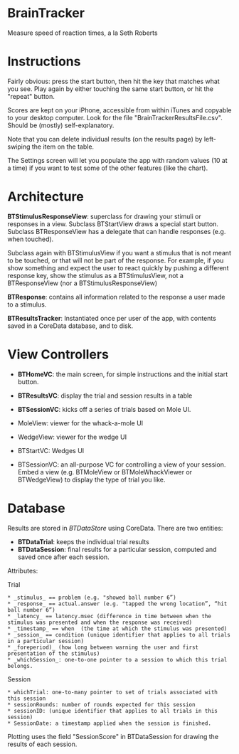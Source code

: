 BrainTracker
============

Measure speed of reaction times, a la Seth Roberts

Instructions
============
Fairly obvious: press the start button, then hit the key that matches what you see.  Play again by either touching the same start button, or hit the "repeat" button.

Scores are kept on your iPhone, accessible from within iTunes and copyable to your desktop computer. Look for the file "BrainTrackerResultsFile.csv". Should be (mostly) self-explanatory.

Note that you can delete individual results (on the results page) by left-swiping the item on the table.

The Settings screen will let you populate the app with random values (10 at a time) if you want to test some of the other features (like the chart).


Architecture
============

**BTStimulusResponseView**: superclass for drawing your stimuli or responses in a view.  Subclass BTStartView draws a special start button. Subclass BTResponseView has a delegate that can handle responses (e.g. when touched).

Subclass again with BTStimulusView if you want a stimulus that is not meant to be touched, or that will not be part of the response. For example, if you show something and expect the user to react quickly by pushing a different response key, show the stimulus as a BTStimulusView, not a BTResponseView (nor a BTStimulusResponseView)

**BTResponse**: contains all information related to the response a user made to a stimulus.

**BTResultsTracker**: Instantiated once per user of the app, with contents saved in a CoreData database, and to disk. 


View Controllers
================

*  **BTHomeVC**: the main screen, for simple instructions and the initial start button.
*  **BTResultsVC**: display the trial and session results in a table

*  **BTSessionVC**: kicks off a series of trials based on Mole UI.
*  MoleView: viewer for the whack-a-mole UI
*  WedgeView: viewer for the wedge UI

*  BTStartVC: Wedges UI

*  BTSessionVC: an all-purpose VC for controlling a view of your session. Embed a view (e.g. BTMoleView or BTMoleWhackViewer or BTWedgeView) to display the type of trial you like.

Database
========
Results are stored in *BTDataStore* using CoreData. There are two entities:
* **BTDataTrial**: keeps the individual trial results
* **BTDataSession**: final results for a particular session, computed and saved once after each session.

Attributes:

Trial

    * _stimulus_ == problem (e.g. "showed ball number 6”)
    * _response_ == actual.answer (e.g. "tapped the wrong location”, “hit ball number 6”)
    * _latency_ == latency.msec (difference in time between when the stimulus was presented and when the response was received)
    * _timestamp_ == when  (the time at which the stimulus was presented)
    * _session_ == condition (unique identifier that applies to all trials in a particular session)
    * _foreperiod)_ (how long between warning the user and first presentation of the stimulus)
    * _whichSession_: one-to-one pointer to a session to which this trial belongs.

Session

    * whichTrial: one-to-many pointer to set of trials associated with this session
    * sessionRounds: number of rounds expected for this session
    * sessionID: (unique identifier that applies to all trials in this session)
    * SessionDate: a timestamp applied when the session is finished. 



Plotting uses the field "SessionScore" in BTDataSession for drawing the results of each session.



